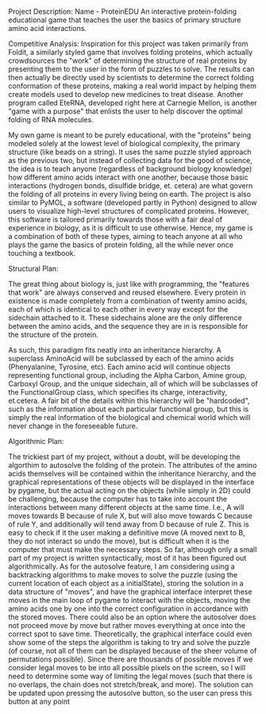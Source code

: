 Project Description: 
Name - ProteinEDU
An interactive protein-folding educational game that teaches the user the basics of primary structure amino acid interactions.

Competitive Analysis:
Inspiration for this project was taken primarily from Foldit, a similarly styled game that involves folding proteins, which actually crowdsources the "work" of determining the structure of real proteins by presenting them to the user in the form of puzzles to solve. The results can then actually be directly used by scientists to determine the correct folding conformation of these proteins, making a real world impact by helping them create models used to develop new medicines to treat disease. Another program called EteRNA, developed right here at Carnegie Mellon, is another "game with a purpose" that enlists the user to help discover the optimal folding of RNA molecules. 

My own game is meant to be purely educational, with the "proteins" being modeled solely at the lowest level of biological complexity, the primary structure (like beads on a string). It uses the same puzzle styled approach as the previous two, but instead of collecting data for the good of science, the idea is to teach anyone (regardless of background biology knowledge) how different amino acids interact with one another, because those basic interactions (hydrogen bonds, disulfide bridge, et. cetera) are what govern the folding of all proteins in every living being on earth. The project is also similar to PyMOL, a software (developed partly in Python) designed to allow users to visualize high-level structures of complicated proteins. However, this software is tailored primarily towards those with a fair deal of experience in biology, as it is difficult to use otherwise. Hence, my game is a combination of both of these types, aiming to teach anyone at all who plays the game the basics of protein folding, all the while never once touching a textbook.

Structural Plan:

The great thing about biology is, just like with programming, the "features that work" are always conserved and reused elsewhere. Every protein in existence is made completely from a combination of twenty amino acids, each of which is identical to each other in every way except for the sidechain attached to it. These sidechains alone are the only difference between the amino acids, and the sequence they are in is responsible for the structure of the protein. 

As such, this paradigm fits neatly into an inheritance hierarchy. A superclass AminoAcid will be subclassed by each of the amino acids (Phenyalanine, Tyrosine, etc). Each amino acid will continue objects representing functional group, including the Alpha Carbon, Amine group, Carboxyl Group, and the unique sidechain, all of which will be subclasses of the FunctionalGroup class, which specifies its charge, interactivity, et.cetera. A fair bit of the details within this hierarchy will be "hardcoded", such as the information about each particular functional group, but this is simply the real information of the biological and chemical world which will never change in the foreseeable future.


Algorithmic Plan: 

The trickiest part of my project, without a doubt, will be developing the algorthim to autosolve the folding of the protein. The attributes of the amino acids themselves will be contained within the inheritance hierarchy, and the graphical representations of these objects will be displayed in the interface by pygame, but the actual acting on the objects (while simply in 2D) could be challenging, because the computer has to take into account the interactions between many different objects at the same time. I.e., A will moves towards B because of rule X, but will also move towards C because of rule Y, and additionally will tend away from D because of rule Z. This is easy to check if it the user making a definitive move (A moved next to B, they do not interact so undo the move), but is difficult when it is the computer that must make the necessary steps. So far, although only a small part of my project is written syntactically, most of it has been figured out algorithmically. As for the autosolve feature, I am considering using a backtracking algorithms to make moves to solve the puzzle (using the current location of each object as a initialState), storing the solution in a data structure of "moves", and have the graphical interface interpret these moves in the main loop of pygame to interact with the objects, moving the amino acids one by one into the correct configuration in accordance with the stored moves. There could also be an option where the autosolver does not proceed move by move but rather moves everything at once into the correct spot to save time. Theoretically, the graphical interface could even show some of the steps the algorithm is taking to try and solve the puzzle (of course, not all of them can be displayed because of the sheer volume of permutations possible). Since there are thousands of possible moves if we consider legal moves to be into all possible pixels on the screen, so I will need to determine some way of limiting the legal moves (such that there is no overlaps, the chain does not stretch/break, and more). The solution can be updated upon pressing the autosolve button, so the user can press this button at any point 
